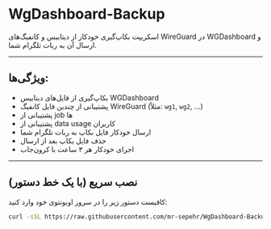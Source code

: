 # WgDashboard-Backup

اسکریپت بکاپ‌گیری خودکار از دیتابیس و کانفیگ‌های WireGuard در WGDashboard و ارسال آن به ربات تلگرام شما.

---

## ویژگی‌ها:
- بکاپ‌گیری از فایل‌های دیتابیس WGDashboard
- پشتیبانی از چندین فایل کانفیگ WireGuard (مثلاً: `wg1`, `wg2`, ...)
- پشتیبانی از job ها
- پشتیبانی از data usage کاربران
- ارسال خودکار فایل بکاپ به ربات تلگرام شما
- حذف فایل بکاپ بعد از ارسال
- اجرای خودکار هر ۳ ساعت با کرون‌جاب

---

## نصب سریع (با یک خط دستور)

کافیست دستور زیر را در سرور اوبونتوی خود وارد کنید:

```bash
curl -sSL https://raw.githubusercontent.com/mr-sepehr/WgDashboard-Backup/main/WgdashboardBackup.sh | bash





